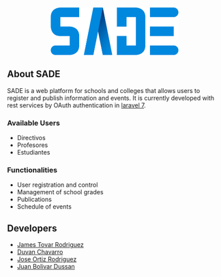 <p align="center"><a href="https://github.com/JamesTovarR04/SADE" target="_blank"><img src="https://github.com/JamesTovarR04/SADE/blob/main/documentation/logo/Image/Recurso%202.png" width="300"></a></p>

## About SADE

SADE is a web platform for schools and colleges that allows users to register and publish information and events. It is currently developed with rest services by OAuth authentication in [laravel 7](https://laravel.com/).

### Available Users

- Directivos
- Profesores
- Estudiantes

### Functionalities

- User registration and control
- Management of school grades
- Publications
- Schedule of events

## Developers

- [James Tovar Rodriguez](https://github.com/JamesTovarR04)
- [Duvan Chavarro](https://github.com/DuvanChavarro13)
- [Jose Ortiz Rodriguez](https://github.com/jodaor)
- [Juan Bolivar Dussan](https://github.com/sebastiancdhf)